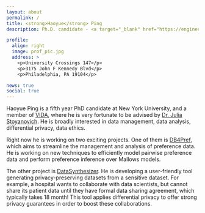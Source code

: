 ```yaml
---
layout: about
permalink: /
title: <strong>Haoyue</strong> Ping
description: Ph.D. candidate - <a target="_blank" href="https://engineering.nyu.edu/">Tandon School of Engineering</a> - <a target="_blank" href="https://www.nyu.edu/">New York University</a>

profile:
  align: right
  image: prof_pic.jpg
  address: >
    <p>University Crossings 147</p>
    <p>3175 John F Kennedy Blvd</p>
    <p>Philadelphia, PA 19104</p>

news: true
social: true
---
```


Haoyue Ping is a fifth year PhD candidate at New York University, and a member of <a href="https://vida.engineering.nyu.edu">VIDA</a>, where he is very fortunate to be advised by <a href="http://stoyanovich.org/">Dr. Julia Stoyanovich</a>. He is broadly interested in data management, data analysis, differential privacy, data ethics.

Right now he is working on two exciting projects. One of them is <a href="http://db4pref.com/">DB4Pref</a>, which aims to streamline the management and analysis of preference data. He is working on new techniques to efficiently model pairwise preference data and perform preference inference over Mallows models.

The other project is <a href="https://github.com/DataResponsibly/DataSynthesizer">DataSynthesizer</a>. He is developing a user-friendly tool generating privacy-preserving datasets from a sensitive dataset. For example, a hospital wants to collaborate with data scientists, but cannot share its patient data until they have formal data sharing agreement, which typically takes 18 month! This tool applies differential privacy to offer strong privacy guarantees in order to boost these collaborations.
